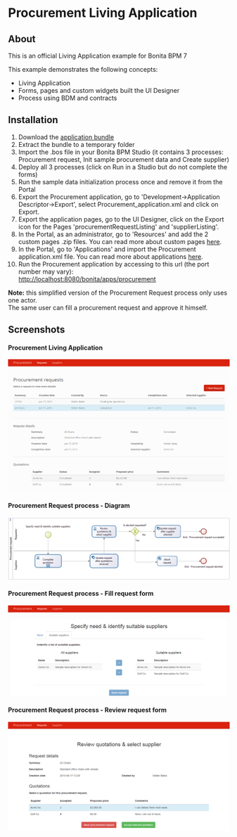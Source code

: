# Procurement Living Application

## About
This is an official Living Application example for Bonita BPM 7

This example demonstrates the following concepts:
- Living Application
- Forms, pages and custom widgets built the UI Designer
- Process using BDM and contracts

## Installation

1. Download the <a href="https://github.com/Bonitasoft-Community/procurement-example/releases">application bundle</a>
2. Extract the bundle to a temporary folder
3. Import the .bos file in your Bonita BPM Studio (it contains 3 processes: Procurement request, Init sample procurement data and Create supplier)
4. Deploy all 3 processes (click on Run in a Studio but do not complete the forms)
4. Run the sample data initialization process once and remove it from the Portal
6. Export the Procurement application, go to 'Development->Application Descriptor->Export', select Procurement_application.xml and click on Export. 
7. Export the application pages, go to the UI Designer, click on the Export icon for the Pages 'procurementRequestListing' and 'supplierListing'.
8. In the Portal, as an administrator, go to 'Resources' and add the 2 custom pages .zip files. You can read more about custom pages <a href="http://documentation.bonitasoft.com/pages">here</a>.
9. In the Portal, go to 'Applications' and import the Procurement application.xml file. You can read more about applications <a href="http://documentation.bonitasoft.com/applications-0">here</a>.
10. Run the Procurement application by accessing to this url (the port number may vary):<br/><a href="http://localhost:8080/bonita/apps/procurement">http://localhost:8080/bonita/apps/procurement</a>


**Note:** this simplified version of the Procurement Request process only uses one actor.<br/>
The same user can fill a procurement request and approve it himself.

## Screenshots
#### Procurement Living Application
<img src="/screenshots/request-listing.png?raw=true" alt="Procurement Living Application"/>

#### Procurement Request process - Diagram
<img src="/screenshots/procurement-request-diagram.png?raw=true" alt="Procurement Request process - Diagram"/>

#### Procurement Request process - Fill request form
<img src="/screenshots/fill-request-form.png?raw=true" alt="Procurement Request process - Fill request form"/>

#### Procurement Request process - Review request form
<img src="/screenshots/review-request-form.png?raw=true" alt="Procurement Request process - Review request form"/>
